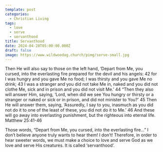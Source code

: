 ```yaml
---
template: post
categories:
  - Christian Living
tags:
  - love
  - serve
  - servanthood
title: Servanthood
date: 2024-04-28T05:00:00.000Z
draft: false
image: https://www.wildwoodag.church/pimg/serve-small.jpg
---
```

Then He will also say to those on the left hand, ‘Depart from Me, you cursed, into the everlasting fire prepared for the devil and his angels: 42 for I was hungry and you gave Me no food; I was thirsty and you gave Me no drink; 43 I was a stranger and you did not take Me in, naked and you did not clothe Me, sick and in prison and you did not visit Me.’ 44 “Then they also will answer Him, saying, ‘Lord, when did we see You hungry or thirsty or a stranger or naked or sick or in prison, and did not minister to You?’ 45 Then He will answer them, saying, ‘Assuredly, I say to you, inasmuch as you did not do it to one of the least of these, you did not do it to Me.’ 46 And these will go away into everlasting punishment, but the righteous into eternal life. Matthew 25:41-46

Those words, “Depart from Me, you cursed, into the everlasting fire…” I don’t believe anyone truly wants to hear them! I don’t! Therefore, in order to hear sweeter words, we must make a choice to love and serve God as we love and serve His creatures. It is called ‘servanthood’.